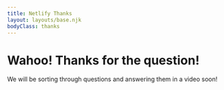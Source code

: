 ```yaml
---
title: Netlify Thanks
layout: layouts/base.njk
bodyClass: thanks
---
```


# Wahoo! Thanks for the question!

We will be sorting through questions and answering them in a video soon!
